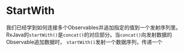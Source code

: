 # StartWith

我们已经学到如何连接多个Observables并追加指定的值到一个发射序列里。RxJava的`startWith()`是`concat()`的对应部分。当`concat()`向发射数据的Observable追加数据时， `startWith()`发射一个数据序列，传递一个     